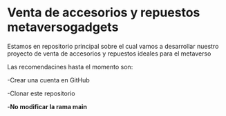 # Venta de accesorios y repuestos metaversogadgets
Estamos en repositorio principal sobre el cual vamos a desarrollar nuestro proyecto de venta de accesorios y repuestos ideales para el metaverso

Las recomendacines hasta el momento son:

-Crear una cuenta en GitHub

-Clonar este repositorio

-**No modificar la rama main**
